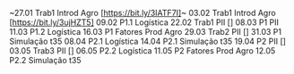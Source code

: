 ~27.01 Trab1 Introd Agro [https://bit.ly/3IATF7I]~
03.02 Trab1 Introd Agro [https://bit.ly/3ujHZT5]
09.02 P1.1 Logística
22.02 Trab1 PII []
08.03 P1 PII
11.03 P1.2 Logística
16.03 P1 Fatores Prod Agro
29.03 Trab2 PII []
31.03 P1 Simulação t35
08.04 P2.1 Logística
14.04 P2.1 Simulação t35
19.04 P2 PII []
03.05 Trab3 PII []
06.05 P2.2 Logística
11.05 P2 Fatores Prod Agro
12.05 P2.2 Simulação t35